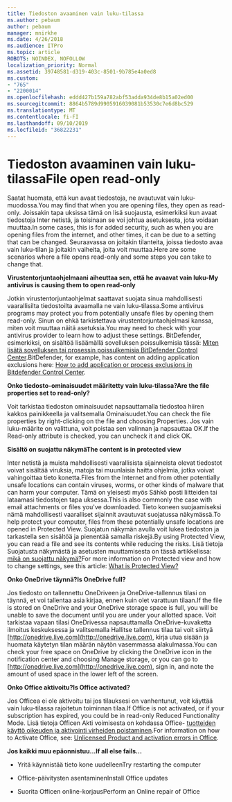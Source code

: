 ```yaml
---
title: Tiedoston avaaminen vain luku-tilassa
ms.author: pebaum
author: pebaum
manager: mnirkhe
ms.date: 4/26/2018
ms.audience: ITPro
ms.topic: article
ROBOTS: NOINDEX, NOFOLLOW
localization_priority: Normal
ms.assetid: 39748581-d319-403c-8501-9b785e4a0ed8
ms.custom:
- "765"
- "2200014"
ms.openlocfilehash: eddd427b159a782abf53adda934de8b15a02ed00
ms.sourcegitcommit: 8864b5789d9905916039081b53530c7e6d8bc529
ms.translationtype: MT
ms.contentlocale: fi-FI
ms.lasthandoff: 09/10/2019
ms.locfileid: "36822231"
---
```

# <a name="file-open-read-only"></a><span data-ttu-id="12143-102">Tiedoston avaaminen vain luku-tilassa</span><span class="sxs-lookup"><span data-stu-id="12143-102">File open read-only</span></span>

<span data-ttu-id="12143-103">Saatat huomata, että kun avaat tiedostoja, ne avautuvat vain luku-muodossa.</span><span class="sxs-lookup"><span data-stu-id="12143-103">You may find that when you are opening files, they open as read-only.</span></span> <span data-ttu-id="12143-104">Joissakin tapa uksissa tämä on lisä suojausta, esimerkiksi kun avaat tiedostoja Inter netistä, ja toisinaan se voi johtua asetuksesta, jota voidaan muuttaa.</span><span class="sxs-lookup"><span data-stu-id="12143-104">In some cases, this is for added security, such as when you are opening files from the internet, and other times, it can be due to a setting that can be changed.</span></span> <span data-ttu-id="12143-105">Seuraavassa on joitakin tilanteita, joissa tiedosto avaa vain luku-tilan ja joitakin vaiheita, joita voit muuttaa.</span><span class="sxs-lookup"><span data-stu-id="12143-105">Here are some scenarios where a file opens read-only and some steps you can take to change that.</span></span>
  
 <span data-ttu-id="12143-106">**Virustentorjuntaohjelmaani aiheuttaa sen, että he avaavat vain luku-**</span><span class="sxs-lookup"><span data-stu-id="12143-106">**My antivirus is causing them to open read-only**</span></span>
  
<span data-ttu-id="12143-107">Jotkin virustentorjuntaohjelmat saattavat suojata sinua mahdollisesti vaarallisilta tiedostoilta avaamalla ne vain luku-tilassa.</span><span class="sxs-lookup"><span data-stu-id="12143-107">Some antivirus programs may protect you from potentially unsafe files by opening them read-only.</span></span> <span data-ttu-id="12143-108">Sinun on ehkä tarkistettava virustentorjuntaohjelmasi kanssa, miten voit muuttaa näitä asetuksia.</span><span class="sxs-lookup"><span data-stu-id="12143-108">You may need to check with your antivirus provider to learn how to adjust these settings.</span></span> <span data-ttu-id="12143-109">BitDefender, esimerkiksi, on sisältöä lisäämällä sovelluksen poissulkemisia tässä: [Miten lisätä sovelluksen tai prosessin poissulkemisia BitDefender Control Center](https://aka.ms/AA6098i).</span><span class="sxs-lookup"><span data-stu-id="12143-109">BitDefender, for example, has content on adding application exclusions here: [How to add application or process exclusions in Bitdefender Control Center](https://aka.ms/AA6098i).</span></span>
  
 <span data-ttu-id="12143-110">**Onko tiedosto-ominaisuudet määritetty vain luku-tilassa?**</span><span class="sxs-lookup"><span data-stu-id="12143-110">**Are the file properties set to read-only?**</span></span>
  
<span data-ttu-id="12143-111">Voit tarkistaa tiedoston ominaisuudet napsauttamalla tiedostoa hiiren kakkos painikkeella ja valitsemalla Ominaisuudet.</span><span class="sxs-lookup"><span data-stu-id="12143-111">You can check the file properties by right-clicking on the file and choosing Properties.</span></span> <span data-ttu-id="12143-112">Jos vain luku-määrite on valittuna, voit poistaa sen valinnan ja napsauttaa OK.</span><span class="sxs-lookup"><span data-stu-id="12143-112">If the Read-only attribute is checked, you can uncheck it and click OK.</span></span>
  
 <span data-ttu-id="12143-113">**Sisältö on suojattu näkymä**</span><span class="sxs-lookup"><span data-stu-id="12143-113">**The content is in protected view**</span></span>
  
<span data-ttu-id="12143-114">Inter netistä ja muista mahdollisesti vaarallisista sijainneista olevat tiedostot voivat sisältää viruksia, matoja tai muunlaisia haitta ohjelmia, jotka voivat vahingoittaa tieto konetta.</span><span class="sxs-lookup"><span data-stu-id="12143-114">Files from the Internet and from other potentially unsafe locations can contain viruses, worms, or other kinds of malware that can harm your computer.</span></span> <span data-ttu-id="12143-115">Tämä on yleisesti myös Sähkö posti liitteiden tai lataamasi tiedostojen tapa uksessa.</span><span class="sxs-lookup"><span data-stu-id="12143-115">This is also commonly the case with email attachments or files you've downloaded.</span></span> <span data-ttu-id="12143-116">Tieto koneen suojaamiseksi nämä mahdollisesti vaaralliset sijainnit avautuvat suojatussa näkymässä.</span><span class="sxs-lookup"><span data-stu-id="12143-116">To help protect your computer, files from these potentially unsafe locations are opened in Protected View.</span></span> <span data-ttu-id="12143-117">Suojatun näkymän avulla voit lukea tiedoston ja tarkastella sen sisältöä ja pienentää samalla riskejä.</span><span class="sxs-lookup"><span data-stu-id="12143-117">By using Protected View, you can read a file and see its contents while reducing the risks.</span></span> <span data-ttu-id="12143-118">Lisä tietoja Suojatusta näkymästä ja asetusten muuttamisesta on tässä artikkelissa: [mikä on suojattu näkymä?](https://support.office.com/article/d6f09ac7-e6b9-4495-8e43-2bbcdbcb6653)</span><span class="sxs-lookup"><span data-stu-id="12143-118">For more information on Protected view and how to change settings, see this article: [What is Protected View?](https://support.office.com/article/d6f09ac7-e6b9-4495-8e43-2bbcdbcb6653)</span></span>
  
 <span data-ttu-id="12143-119">**Onko OneDrive täynnä?**</span><span class="sxs-lookup"><span data-stu-id="12143-119">**Is OneDrive full?**</span></span>
  
<span data-ttu-id="12143-120">Jos tiedosto on tallennettu OneDriveen ja OneDrive-tallennus tilasi on täynnä, et voi tallentaa asia kirjaa, ennen kuin olet varattuun tilaan.</span><span class="sxs-lookup"><span data-stu-id="12143-120">If the file is stored on OneDrive and your OneDrive storage space is full, you will be unable to save the document until you are under your allotted space.</span></span> <span data-ttu-id="12143-121">Voit tarkistaa vapaan tilasi OneDrivessa napsauttamalla OneDrive-kuvaketta ilmoitus keskuksessa ja valitsemalla Hallitse tallennus tilaa tai voit siirtyä [http://onedrive.live.com](http://onedrive.live.com), kirja utua sisään ja huomata käytetyn tilan määrän näytön vasemmassa alakulmassa.</span><span class="sxs-lookup"><span data-stu-id="12143-121">You can check your free space on OneDrive by clicking the OneDrive icon in the notification center and choosing Manage storage, or you can go to [http://onedrive.live.com](http://onedrive.live.com), sign in, and note the amount of used space in the lower left of the screen.</span></span>
  
 <span data-ttu-id="12143-122">**Onko Office aktivoitu?**</span><span class="sxs-lookup"><span data-stu-id="12143-122">**Is Office activated?**</span></span>
  
<span data-ttu-id="12143-123">Jos Officea ei ole aktivoitu tai jos tilauksesi on vanhentunut, voit käyttää vain luku-tilassa rajoitetun toiminnan tilaa.</span><span class="sxs-lookup"><span data-stu-id="12143-123">If Office is not activated, or if your subscription has expired, you could be in read-only Reduced Functionality Mode.</span></span> <span data-ttu-id="12143-124">Lisä tietoja Officen Akti voimisesta on kohdassa Office- [tuotteiden käyttö oikeuden ja aktivointi virheiden poistaminen](https://support.office.com/article/0d23d3c0-c19c-4b2f-9845-5344fedc4380).</span><span class="sxs-lookup"><span data-stu-id="12143-124">For information on how to Activate Office, see: [Unlicensed Product and activation errors in Office](https://support.office.com/article/0d23d3c0-c19c-4b2f-9845-5344fedc4380).</span></span>
  
 <span data-ttu-id="12143-125">**Jos kaikki muu epäonnistuu...**</span><span class="sxs-lookup"><span data-stu-id="12143-125">**If all else fails...**</span></span>
  
- <span data-ttu-id="12143-126">Yritä käynnistää tieto kone uudelleen</span><span class="sxs-lookup"><span data-stu-id="12143-126">Try restarting the computer</span></span>
    
- <span data-ttu-id="12143-127">Office-päivitysten asentaminen</span><span class="sxs-lookup"><span data-stu-id="12143-127">Install Office updates</span></span>
    
- <span data-ttu-id="12143-128">Suorita Officen online-korjaus</span><span class="sxs-lookup"><span data-stu-id="12143-128">Perform an Online repair of Office</span></span>
    


